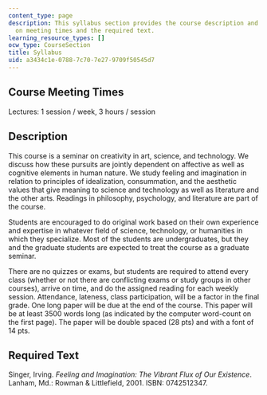 ```yaml
---
content_type: page
description: This syllabus section provides the course description and information
  on meeting times and the required text.
learning_resource_types: []
ocw_type: CourseSection
title: Syllabus
uid: a3434c1e-0788-7c70-7e27-9709f50545d7
---
```


Course Meeting Times
--------------------

Lectures: 1 session / week, 3 hours / session

Description
-----------

This course is a seminar on creativity in art, science, and technology. We discuss how these pursuits are jointly dependent on affective as well as cognitive elements in human nature. We study feeling and imagination in relation to principles of idealization, consummation, and the aesthetic values that give meaning to science and technology as well as literature and the other arts. Readings in philosophy, psychology, and literature are part of the course.

Students are encouraged to do original work based on their own experience and expertise in whatever field of science, technology, or humanities in which they specialize. Most of the students are undergraduates, but they and the graduate students are expected to treat the course as a graduate seminar.

There are no quizzes or exams, but students are required to attend every class (whether or not there are conflicting exams or study groups in other courses), arrive on time, and do the assigned reading for each weekly session. Attendance, lateness, class participation, will be a factor in the final grade. One long paper will be due at the end of the course. This paper will be at least 3500 words long (as indicated by the computer word-count on the first page). The paper will be double spaced (28 pts) and with a font of 14 pts.

Required Text
-------------

Singer, Irving. _Feeling and Imagination: The Vibrant Flux of Our Existence_. Lanham, Md.: Rowman & Littlefield, 2001. ISBN: 0742512347.